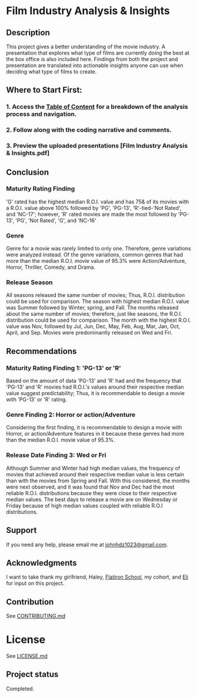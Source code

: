 # Film Industry Analysis & Insights

## Description 
This project gives a better understanding of the movie industry. A presentation that explores what type of films are currently doing the best at the box office is also included here. Findings from both the project and presentation are translated into actionable insights anyone can use when deciding what type of films to create.


## Where to Start First:

### 1. Access the [Table of Content](https://github.com/JohnPaulHernandezAlcala/Movie_Analysis/blob/master/Table%20of%20Content.ipynb) for a breakdown of the analysis process and navigation.
### 2. Follow along with the coding narrative and comments.
### 3. Preview the uploaded presentations [Film Industry Analysis & Insights.pdf]

## Conclusion
### Maturity Rating Finding
'G' rated has the highest median R.O.I. value and has 75& of its movies with a R.O.I. value above 100% followed by 'PG',  'PG-13', 'R'-tied-'Not Rated', and 'NC-17'; however, 'R' rated movies are made the most followed by 'PG-13', 'PG', 'Not Rated', 'G', and 'NC-16'

### Genre
Genre for a movie was rarely limited to only one. Therefore, genre variations were analyzed instead. Of the genre variations, common genres that had more than the median R.O.I. movie value of 95.3% were Action/Adventure, Horror, Thriller, Comedy, and Drama.

### Release Season
All seasons released the same number of movies; Thus, R.O.I. distribution could be used for comparison. The season with highest median R.O.I. value was Summer followed by Winter, spring, and Fall. The months released about the same number of movies; therefore, just like seasons, the R.O.I. distribution could be used for comparison. The month with the highest R.O.I. value was Nov, followed by Jul, Jun, Dec, May, Feb, Aug, Mar, Jan, Oct, April, and Sep. Movies were predominantly released on Wed and Fri.

## Recommendations
### Maturity Rating Finding 1: 'PG-13' or 'R' 
Based on the amount of data 'PG-13' and 'R' had and the frequency that 'PG-13' and 'R' movies had R.O.I.'s values around their respective median value suggest predictability; Thus, it is recommendable to design a movie with 'PG-13' or 'R' rating.

### Genre Finding 2:  Horror or action/Adventure 
Considering the first finding, it is recommendable to design a movie with Horror, or action/Adventure features in it because these genres had more than the median R.O.I. movie value of 95.3%.

### Release Date Finding 3: Wed or Fri
Although Summer and Winter had high median values, the frequency of movies that achieved around their respective median value is less certain than with the movies from Spring and Fall. With this considered, the months were next observed, and it was found that Nov and Dec had the most reliable R.O.I. distributions because they were close to their respective median values. The best days to release a movie are on Wednesday or Friday because of high median values coupled with reliable R.O.I distributions.

## Support
If you need any help, please email me at johnhdz1023@gmail.com.

## Acknowledgments
I want to take thank my girlfriend, Haley, [Flatiron School](https://flatironschool.com/), my cohort, and [Eli](http://linkedin.com/in/jacob-eli-thomas-4377037) for input on this project.

## Contribution
See [CONTRIBUTING.md](https://github.com/JohnPaulHernandezAlcala/Movie_Analysis/blob/master/CONTRIBUTING.md)

# License
See [LICENSE.md](https://github.com/JohnPaulHernandezAlcala/Movie_Analysis/blob/master/LICENSE.md)

## Project status
Completed.

